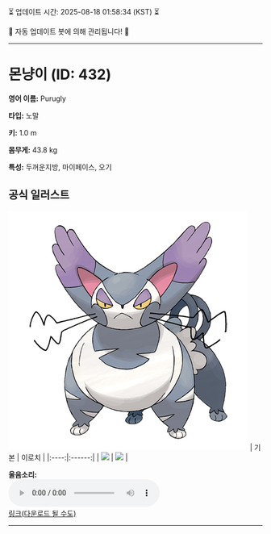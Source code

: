 
⏳ 업데이트 시간: 2025-08-18 01:58:34 (KST) ⏳

🤖 자동 업데이트 봇에 의해 관리됩니다! 🤖

---

# 몬냥이 (ID: 432)
**영어 이름:** Purugly

**타입:** 노말

**키:** 1.0 m

**몸무게:** 43.8 kg

**특성:** 두꺼운지방, 마이페이스, 오기

## 공식 일러스트
![](https://raw.githubusercontent.com/PokeAPI/sprites/master/sprites/pokemon/other/official-artwork/432.png)
| 기본 | 이로치 |
|:----:|:------:|
| <img src="http://play.pokemonshowdown.com/sprites/ani/purugly.gif" width="200"> | <img src="http://play.pokemonshowdown.com/sprites/ani-shiny/purugly.gif" width="200"> |

**울음소리:**<br><audio controls src="https://raw.githubusercontent.com/PokeAPI/cries/main/cries/pokemon/latest/432.ogg"></audio><br> [링크(다운로드 될 수도)](https://raw.githubusercontent.com/PokeAPI/cries/main/cries/pokemon/latest/432.ogg)


---
